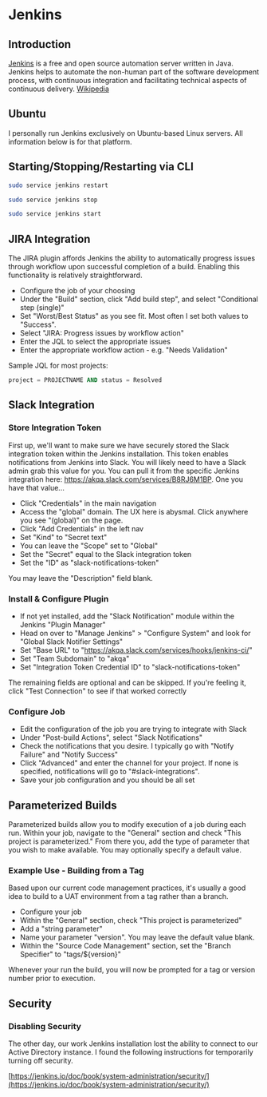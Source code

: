 # Jenkins

## Introduction

[Jenkins](https://jenkins.io/) is a free and open source automation server written in Java. Jenkins helps to automate the non-human part of the software development process, with continuous integration and facilitating technical aspects of continuous delivery. [Wikipedia](https://en.wikipedia.org/wiki/Jenkins_(software))

## Ubuntu

I personally run Jenkins exclusively on Ubuntu-based Linux servers. All information below is for that platform.

## Starting/Stopping/Restarting via CLI

```bash
sudo service jenkins restart
```

```bash
sudo service jenkins stop
```

```bash
sudo service jenkins start
```

## JIRA Integration

The JIRA plugin affords Jenkins the ability to automatically progress issues through workflow upon successful completion of a build. Enabling this functionality is relatively straightforward.

* Configure the job of your choosing
* Under the "Build" section, click "Add build step", and select "Conditional step (single)"
* Set "Worst/Best Status" as you see fit. Most often I set both values to "Success".
* Select "JIRA: Progress issues by workflow action"
* Enter the JQL to select the appropriate issues
* Enter the appropriate workflow action - e.g. "Needs Validation"

Sample JQL for most projects:

```sql
project = PROJECTNAME AND status = Resolved
```

## Slack Integration

### Store Integration Token

First up, we'll want to make sure we have securely stored the Slack integration token within the Jenkins installation. This token enables notifications from Jenkins into Slack. You will likely need to have a Slack admin grab this value for you. You can pull it from the specific Jenkins integration here: https://akqa.slack.com/services/B8RJ6M1BP. One you have that value...

* Click "Credentials" in the main navigation
* Access the "global" domain. The UX here is abysmal. Click anywhere you see "(global)" on the page.
* Click "Add Credentials" in the left nav
* Set "Kind" to "Secret text"
* You can leave the "Scope" set to "Global"
* Set the "Secret" equal to the Slack integration token
* Set the "ID" as "slack-notifications-token"

You may leave the "Description" field blank.

### Install & Configure Plugin

* If not yet installed, add the "Slack Notification" module within the Jenkins "Plugin Manager"
* Head on over to "Manage Jenkins" > "Configure System"  and look for "Global Slack Notifier Settings"
* Set "Base URL" to "https://akqa.slack.com/services/hooks/jenkins-ci/"
* Set "Team Subdomain" to "akqa"
* Set "Integration Token Credential ID" to "slack-notifications-token"

The remaining fields are optional and can be skipped. If you're feeling it, click "Test Connection" to see if that worked correctly

### Configure Job

* Edit the configuration of the job you are trying to integrate with Slack
* Under "Post-build Actions", select "Slack Notifications"
* Check the notifications that you desire. I typically go with "Notify Failure" and "Notify Success"
* Click "Advanced" and enter the channel for your project. If none is specified, notifications will go to "#slack-integrations".
* Save your job configuration and you should be all set

## Parameterized Builds

Parameterized builds allow you to modify execution of a job during each run. Within your job, navigate to the "General" section and check "This project is parameterized." From there you, add the type of parameter that you wish to make available. You may optionally specify a default value.

### Example Use - Building from a Tag

Based upon our current code management practices, it's usually a good idea to build to a UAT environment from a tag rather than a branch.

* Configure your job
* Within the "General" section, check "This project is parameterized"
* Add a "string parameter"
* Name your parameter "version". You may leave the default value blank.
* Within the "Source Code Management" section, set the "Branch Specifier" to "tags/${version}"

Whenever your run the build, you will now be prompted for a tag or version number prior to execution.

## Security

### Disabling Security

The other day, our work Jenkins installation lost the ability to connect to our Active Directory instance. I found the following instructions for temporarily turning off security.

[https://jenkins.io/doc/book/system-administration/security/](https://jenkins.io/doc/book/system-administration/security/)